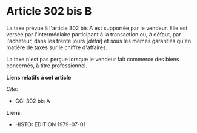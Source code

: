 # Article 302 bis B

La taxe prévue à l'article 302 bis A est supportée par le vendeur. Elle est versée par l'intermédiaire participant à la
transaction ou, à défaut, par l'acheteur, dans les trente jours [*délai*] et sous les mêmes garanties qu'en matière de taxes
sur le chiffre d'affaires.

La taxe n'est pas perçue lorsque le vendeur fait commerce des biens concernés, à titre professionnel.

**Liens relatifs à cet article**

_Cite_:

  - CGI 302 bis A

**Liens**:

  - HISTO: EDITION 1979-07-01
